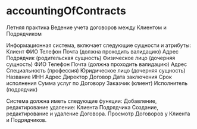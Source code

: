 # accountingOfContracts
Летняя практика
Ведение учета договоров между Клиентом и Подрядчиком

Информационная система, включает следующие сущности и атрибуты:
  Клиент
    ФИО
    Телефон
    Почта (должна проходить валидацию)
    Адрес
  Подрядчик (родительская сущность)
    Физическое лицо (дочерняя сущность)
      ФИО
      Телефон
      Почта (должна проходить валидацию)
      Адрес
      Специальность (профессия)
    Юридическое лицо (дочерняя сущность)
      Название
      ИНН
      Адрес
      Директор
  Договор
    Дата заключения
    Срок исполнения
    Сумма услуг по Договору
    Заказчик (клиент)
    Исполнитель (подрядчик)
 
Система должна иметь следующие функции:
  Добавление, редактирование удаление:
    Клиента
    Подрядчика
  Создание, редактирование и удаление Договора.
Просмотр Договоров у Клиента и Подрядчиков.
